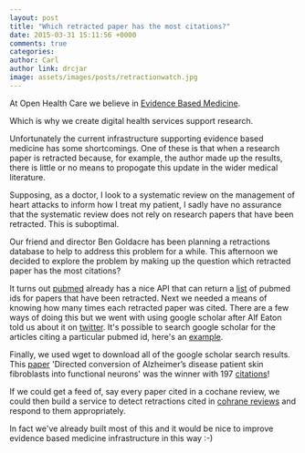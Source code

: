 ```yaml
---
layout: post
title: "Which retracted paper has the most citations?"
date: 2015-03-31 15:11:56 +0000
comments: true
categories:
author: Carl
author link: drcjar
image: assets/images/posts/retractionwatch.jpg 
---
```


At Open Health Care we believe in
[Evidence Based Medicine](http://en.wikipedia.org/wiki/Evidence-based_medicine). 

Which is why we create digital health services support research.

Unfortunately the current infrastructure supporting evidence based medicine has some shortcomings. One of these is that
when a research paper is retracted because, for example, the author made up the results, there is little or no means to propogate this update in the wider medical literature.

Supposing, as a doctor, I look to a systematic review on the management of heart attacks to inform how I treat my patient, I sadly have no assurance that the systematic review does not rely on research papers that have been retracted. This is suboptimal.   

Our friend and director Ben Goldacre has been planning a retractions database to help to address this problem for a while. This afternoon we decided to explore the problem by making up the question which retracted paper has the most citations?

It turns out [pubmed](http://www.pubmed.gov) already has a nice API that can return a [list](http://eutils.ncbi.nlm.nih.gov/entrez/eutils/esearch.fcgi?db=pubmed&retmode=json&retmax=10000&term=%22retracted%20publication%22) of pubmed ids for papers that have been retracted. Next we needed a means of knowing how many times each retracted paper was cited. There are a few ways of doing this but we went with using google scholar after Alf Eaton told us about it on [twitter](https://twitter.com/invisiblecomma/status/582904870644113408). It's possible to search google scholar for the articles citing a particular pubmed id, here's an [example](https://scholar.google.com/scholar?cites=http://www.ncbi.nlm.nih.gov/pubmed/19336536).

Finally, we used wget to download all of the google scholar search results.  This [paper](http://www.ncbi.nlm.nih.gov/pmc/articles/PMC3151530/) 'Directed conversion of Alzheimer’s disease patient skin fibroblasts into functional neurons' was the winner with 197 [citations](https://scholar.google.com/scholar?cites=http://www.ncbi.nlm.nih.gov/pubmed/21816272)! 

If we could get a feed of, say every paper cited in a cochane review, we could then build a service to detect retractions cited in [cohrane reviews](http://www.cochranelibrary.com/) and respond to them appropriately. 

In fact we've already built most of this and it would be nice to improve evidence based medicine infrastructure in this way :-)    
